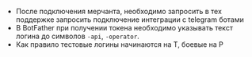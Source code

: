 * После подключения мерчанта, необходимо запросить в тех поддержке запросить подключение интеграции с telegram ботами
* В BotFather при получении токена необходимо указывать текст логина до символов `-api`, `-operator`. 
* Как правило тестовые логины начинаются на T, боевые на P


  

